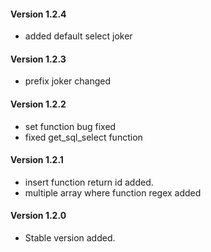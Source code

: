 
#### Version 1.2.4

  * added default select joker

#### Version 1.2.3

  * prefix joker changed
  
#### Version 1.2.2

  * set function bug fixed
  * fixed get_sql_select function

#### Version 1.2.1

  * insert function return id added.
  * multiple array where function regex added

#### Version 1.2.0

  * Stable version added.
